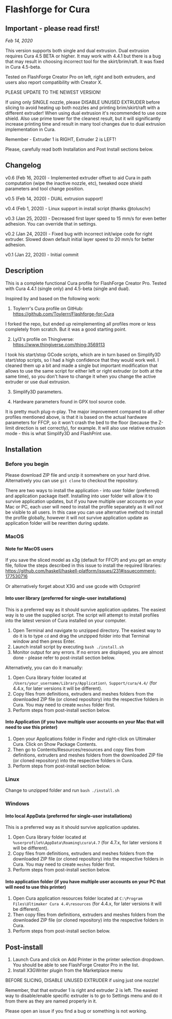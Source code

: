 # Flashforge for Cura

## Important - please read first!

_Feb 14, 2020_

This version supports both single and dual extrusion. Dual extrusion requires Cura 4.5 BETA or higher. It may work with 4.4.1 but there is a bug that may result in choosing incorrect tool for the skirt/brim/raft. It was fixed in Cura 4.5-beta.

Tested on FlashForge Creator Pro on left, right and both extruders, and users also report compatibility with Creator X.

PLEASE UPDATE TO THE NEWEST VERSION! 

If using only SINGLE nozzle, please DISABLE UNUSED EXTRUDER before slicing to avoid heating up both nozzles and printing brim/skirt/raft with a different extruder!
When using dual extrusion it's recommended to use ooze shield. Also use prime tower for the cleanest result, but it will significantly increase printing time and result in many tool changes due to dual extrusion implementation in Cura.

Remember - Extruder 1 is RIGHT, Extruder 2 is LEFT! 

Please, carefully read both Installation and Post Install sections below.

## Changelog

v0.6 (Feb 16, 2020) - Implemented extruder offset to aid Cura in path computation (wipe the inactive nozzle, etc), tweaked ooze shield parameters and tool change position.

v0.5 (Feb 14, 2020) - DUAL extrusion support!

v0.4 (Feb 1, 2020) - Linux support in install script (thanks @toluschr)

v0.3 (Jan 25, 2020) - Decreased first layer speed to 15 mm/s for even better adhesion. You can override that in settings.

v0.2 (Jan 24, 2020) - Fixed bug with incorrect init/wipe code for right extruder. Slowed down default initial layer speed to 20 mm/s for better adhesion.

v0.1 (Jan 22, 2020) - Initial commit

## Description

This is a complete functional Cura profile for FlashForge Creator Pro. Tested with Cura 4.4.1 (single only) and 4.5-beta (single and dual).

Inspired by and based on the following work:

1. Toylerrr's Cura profile on GitHub: https://github.com/Toylerrr/Flashforge-for-Cura

I forked the repo, but ended up reimplementing all profiles more or less completely from scratch. But it was a good starting point.

2. Lyl3's profile on Thingiverse: https://www.thingiverse.com/thing:3569113

I took his start/stop GCode scripts, which are in turn based on Simplify3D start/stop scripts, so I had a high confidence that they would work well. I cleaned them up a bit and made a single but important modification that allows to use the same script for either left or right extruder (or both at the same time), so you don't have to change it when you change the active extruder or use dual extrusion. 

3. Simplify3D parameters.

4. Hardware parameters found in GPX tool source code.

It is pretty much plug-n-play. The major improvement compared to all other profiles mentioned above, is that it is based on the actual hardware parameters for FFCP, so it won't crash the bed to the floor (because the Z-limit direction is set correctly), for example. It will also use relative extrusion mode - this is what Simplify3D and FlashPrint use.

## Installation

### Before you begin

Please download ZIP file and unzip it somewhere on your hard drive. Alternatively you can use `git clone` to checkout the repository.

There are two ways to install the application - into user folder (preferred) and application package itself. Installing into user folder will allow it to survive application updates, but if you have multiple user accounts on your Mac or PC, each user will need to install the profile separately as it will not be visible to all users. In this case you can use alternative method to install the profile globally, however it will not survive application update as application folder will be rewritten during update.

### MacOS 

#### Note for MacOS users

If you save the sliced model as x3g (default for FFCP) and you get an empty file, follow the steps described in this issue to install the required libraries: https://github.com/haskell/haskell-platform/issues/231#issuecomment-177530716

Or alternatively forget about X3G and use gcode with Octoprint!

#### Into user library (preferred for single-user installations)

This is a preferred way as it should survive application updates.
The easiest way is to use the supplied script. The script will attempt to install profiles into the latest version of Cura installed on your computer.

1. Open Terminal and navigate to unzipped directory. The easiest way to do it is to type `cd` and drag the unzipped folder into that Terminal window and then press Enter.
2. Launch install script by executing `bash ./install.sh`
3. Monitor output for any errors. If no errors are displayed, you are almost done - please refer to post-install section below.

Alternatively, you can do it manually:

1. Open Cura library folder located at `/Users/your_username/Library/Application\ Support/cura/4.4/` (for 4.4.x, for later versions it will be different). 
2. Copy files from definitions, extruders and meshes folders from the downloaded ZIP file (or cloned repository) into the respective folders in Cura. You may need to create `meshes` folder first.
3. Perform steps from post-install section below.

#### Into Application (if you have multiple user accounts on your Mac that will need to use this printer)

1. Open your Applications folder in Finder and right-click on Ultimaker Cura. Click on Show Package Contents.
2. Then go to Contents/Resources/resources and copy files from definitions, extruders and meshes folders from the downloaded ZIP file (or cloned repository) into the respective folders in Cura.
3. Perform steps from post-install section below.

### Linux

Change to unzipped folder and run `bash ./install.sh`

### Windows

#### Into local AppData (preferred for single-user installations)

This is a preferred way as it should survive application updates.

1. Open Cura library folder located at `%userprofile%\AppData\Roaming\cura\4.7` (for 4.7.x, for later versions it will be different). 
2. Copy files from definitions, extruders and meshes folders from the downloaded ZIP file (or cloned repository) into the respective folders in Cura. You may need to create `meshes` folder first.
3. Perform steps from post-install section below.

#### Into application folder (if you have multiple user accounts on your PC that will need to use this printer)

1. Open Cura application resources folder located at `C:\Program Files\Ultimaker Cura 4.4\resources` (for 4.4.x, for later versions it will be different). 
2. Then copy files from definitions, extruders and meshes folders from the downloaded ZIP file (or cloned repository) into the respective folders in Cura. 
3. Perform steps from post-install section below.


## Post-install

1. Launch Cura and click on Add Printer in the printer selection dropdown. You should be able to see FlashForge Creator Pro in the list.
2. Install X3GWriter plugin from the Marketplace menu

BEFORE SLICING, DISABLE UNUSED EXTRUDER if using just one nozzle!

Remember, that that extruder 1 is right and extruder 2 is left. The easiest way to disable/enable specific extruder is to go to Settings menu and do it from there as they are named properly in it. 

Please open an issue if you find a bug or something is not working.


